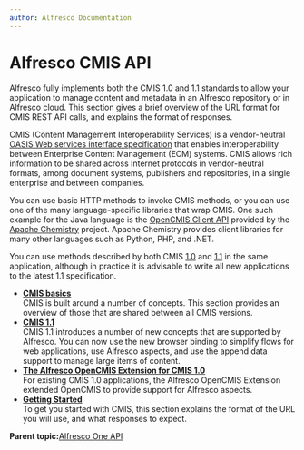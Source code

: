 ```yaml
---
author: Alfresco Documentation
---
```


# Alfresco CMIS API

Alfresco fully implements both the CMIS 1.0 and 1.1 standards to allow your application to manage content and metadata in an Alfresco repository or in Alfresco cloud. This section gives a brief overview of the URL format for CMIS REST API calls, and explains the format of responses.

CMIS \(Content Management Interoperability Services\) is a vendor-neutral [OASIS Web services interface specification](https://www.oasis-open.org/committees/tc_home.php?wg_abbrev=cmis) that enables interoperability between Enterprise Content Management \(ECM\) systems. CMIS allows rich information to be shared across Internet protocols in vendor-neutral formats, among document systems, publishers and repositories, in a single enterprise and between companies.

You can use basic HTTP methods to invoke CMIS methods, or you can use one of the many language-specific libraries that wrap CMIS. One such example for the Java language is the [OpenCMIS Client API](http://chemistry.apache.org/java/developing/guide.html) provided by the [Apache Chemistry](http://chemistry.apache.org/) project. Apache Chemistry provides client libraries for many other languages such as Python, PHP, and .NET.

You can use methods described by both CMIS [1.0](http://docs.oasis-open.org/cmis/CMIS/v1.0/cmis-spec-v1.0.html) and [1.1](http://docs.oasis-open.org/cmis/CMIS/v1.1/CMIS-v1.1.html) in the same application, although in practice it is advisable to write all new applications to the latest 1.1 specification.

-   **[CMIS basics](../../../pra/1/concepts/cmis-basics.md)**  
CMIS is built around a number of concepts. This section provides an overview of those that are shared between all CMIS versions.
-   **[CMIS 1.1](../../../pra/1/concepts/cmis-1.1-intro.md)**  
CMIS 1.1 introduces a number of new concepts that are supported by Alfresco. You can now use the new browser binding to simplify flows for web applications, use Alfresco aspects, and use the append data support to manage large items of content.
-   **[The Alfresco OpenCMIS Extension for CMIS 1.0](../../../pra/1/concepts/opencmis-ext-intro.md)**  
For existing CMIS 1.0 applications, the Alfresco OpenCMIS Extension extended OpenCMIS to provide support for Alfresco aspects.
-   **[Getting Started](../../../pra/1/concepts/cmis-getting-started.md)**  
To get you started with CMIS, this section explains the format of the URL you will use, and what responses to expect.

**Parent topic:**[Alfresco One API](../../../pra/1/topics/pra-welcome.md)

